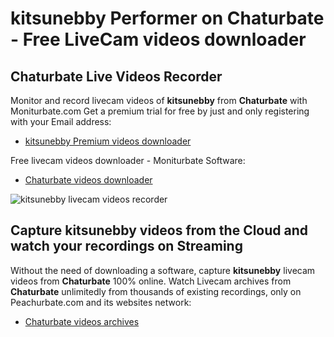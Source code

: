 # kitsunebby Performer on Chaturbate - Free LiveCam videos downloader

## Chaturbate Live Videos Recorder

Monitor and record livecam videos of **kitsunebby** from **Chaturbate** with Moniturbate.com
Get a premium trial for free by just and only registering with your Email address:
* [kitsunebby Premium videos downloader](https://moniturbate.com/request-demo-licence-key.html)

Free livecam videos downloader - Moniturbate Software:
* [Chaturbate videos downloader](https://moniturbate.com/moniturbate-download-software.html)

![kitsunebby livecam videos recorder](https://peachurnet.com/templates/moniturbate-software.png)


## Capture kitsunebby videos from the Cloud and watch your recordings on Streaming

Without the need of downloading a software, capture **kitsunebby** livecam videos from **Chaturbate** 100% online.
Watch Livecam archives from **Chaturbate** unlimitedly from thousands of existing recordings, only on Peachurbate.com and its websites network:
* [Chaturbate videos archives](https://peachurnet.com/)